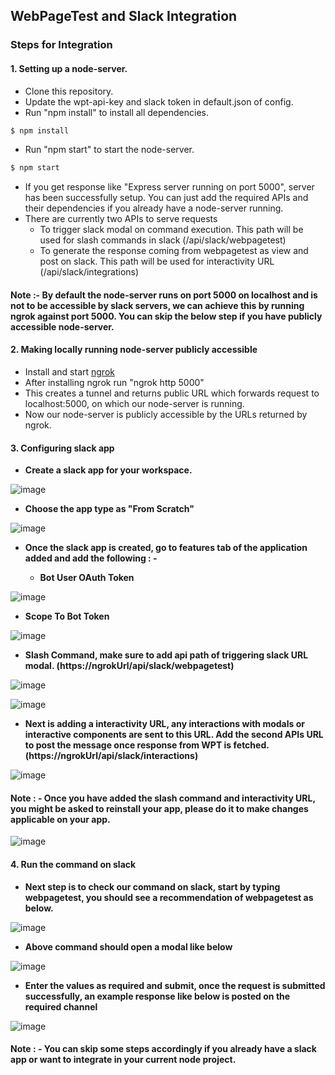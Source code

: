 ## WebPageTest and Slack Integration

### Steps for Integration	

#### 1. Setting up a node-server.
* Clone this repository.
* Update the wpt-api-key and slack token in default.json of config.
* Run "npm install" to install all dependencies.

```bash
$ npm install
```

* Run "npm start" to start the node-server.

```bash
$ npm start
```

* If you get response like "Express server running on port 5000", server has been successfully setup. You can just add the required APIs and their dependencies if you already have a node-server running.
* There are currently two APIs to serve requests
	* To trigger slack modal on command execution. This path will be used for slash commands in slack (/api/slack/webpagetest)
	* To generate the response coming from webpagetest as view and post on slack. This path will be used for interactivity URL (/api/slack/integrations)
	
#### Note :- By default the node-server runs on port 5000 on localhost and is not to be accessible by slack servers, we can achieve this by running ngrok against port 5000. You can skip the below step if you have publicly accessible node-server.

#### 2. Making locally running node-server publicly accessible
* Install and start [ngrok](https://ngrok.com/download)
* After installing ngrok run "ngrok http 5000"
* This creates a tunnel and returns public URL which forwards request to localhost:5000, on which our node-server is running.
* Now our node-server is publicly accessible by the URLs returned by ngrok.

#### 3. Configuring slack app

* **Create a slack app for your workspace.**

![image](https://user-images.githubusercontent.com/31168643/118680453-5e8fa780-b81c-11eb-89c9-0ac2f24129b1.png)


* **Choose the app type as "From Scratch"**

![image](https://user-images.githubusercontent.com/31168643/118680814-ad3d4180-b81c-11eb-81d7-b93f47cc94d3.png)

* **Once the slack app is created, go to features tab of the application added and add the following : -**

	* **Bot User OAuth Token**

![image](https://user-images.githubusercontent.com/31168643/118681458-38b6d280-b81d-11eb-9854-599be05c2900.png)
	
* **Scope To Bot Token**
	

![image](https://user-images.githubusercontent.com/31168643/118681682-66038080-b81d-11eb-9592-d3b9f4106e5c.png)
	
* **Slash Command, make sure to add api path of triggering slack URL modal. (https://ngrokUrl/api/slack/webpagetest)**

![image](https://user-images.githubusercontent.com/31168643/118681835-86333f80-b81d-11eb-9d60-d03799795160.png)

![image](https://user-images.githubusercontent.com/31168643/118682029-b24ec080-b81d-11eb-9545-c8d96014e84b.png)


* **Next is adding a interactivity URL, any interactions with modals or interactive components are sent to this URL. Add the second APIs URL to post the message once response from WPT is fetched. (https://ngrokUrl/api/slack/interactions)**

![image](https://user-images.githubusercontent.com/31168643/118682126-c8f51780-b81d-11eb-8975-b397dd3f21f5.png)


#### Note : - Once you have added the slash command and interactivity URL, you might be asked to reinstall your app, please do it to make changes applicable on your app.

![image](https://user-images.githubusercontent.com/31168643/118682199-da3e2400-b81d-11eb-93b1-66f0ac401cc0.png)


#### 4. Run the command on slack
* **Next step is to check our command on slack, start by typing webpagetest, you should see a recommendation of webpagetest as below.**

![image](https://user-images.githubusercontent.com/31168643/118682354-fe016a00-b81d-11eb-9825-61a35a64a7dc.png)

* **Above command should open a modal like below**

![image](https://user-images.githubusercontent.com/31168643/118682409-0b1e5900-b81e-11eb-8c4a-d178b57248a7.png)


* **Enter the values as required and submit, once the request is submitted successfully, an example response like below is posted on the required channel**

![image](https://user-images.githubusercontent.com/31168643/118682454-17a2b180-b81e-11eb-92fa-74b87c1d875d.png)

#### Note : - You can skip some steps accordingly if you already have a slack app or want to integrate in your current node project.


	
	
	
	
	
	



